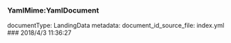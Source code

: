### YamlMime:YamlDocument
documentType: LandingData
metadata:
    document_id_source_file: index.yml
    ### 2018/4/3 11:36:27
